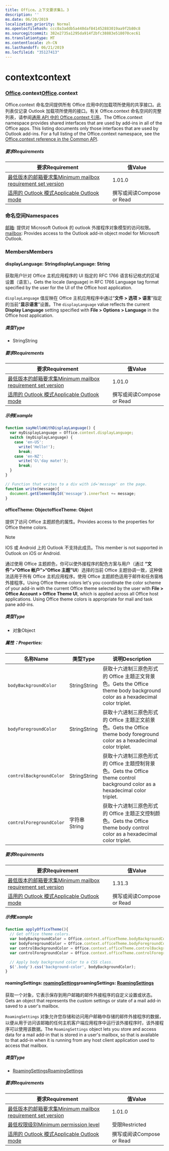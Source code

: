 ```yaml
---
title: Office。上下文要求集1。3
description: ''
ms.date: 06/20/2019
localization_priority: Normal
ms.openlocfilehash: ccc0a3addb5a440daf841452883019aa9f2b80c8
ms.sourcegitcommit: 382e2735a1295da914f2bfc38883e518070cec61
ms.translationtype: MT
ms.contentlocale: zh-CN
ms.lasthandoff: 06/21/2019
ms.locfileid: "35127413"
---
```

# <a name="context"></a><span data-ttu-id="7982b-102">context</span><span class="sxs-lookup"><span data-stu-id="7982b-102">context</span></span>

### <a name="officeofficemdcontext"></a><span data-ttu-id="7982b-103">[Office](Office.md).context</span><span class="sxs-lookup"><span data-stu-id="7982b-103">[Office](Office.md).context</span></span>

<span data-ttu-id="7982b-p101">Office.context 命名空间提供所有 Office 应用中的加载项所使用的共享接口。此列表仅记录 Outlook 加载项所使用的接口。有关 Office.context 命名空间的完整列表，请参阅[通用 API 中的 Office.context 引用](/javascript/api/office/office.context)。</span><span class="sxs-lookup"><span data-stu-id="7982b-p101">The Office.context namespace provides shared interfaces that are used by add-ins in all of the Office apps. This listing documents only those interfaces that are used by Outlook add-ins. For a full listing of the Office.context namespace, see the [Office.context reference in the Common API](/javascript/api/office/office.context).</span></span>

##### <a name="requirements"></a><span data-ttu-id="7982b-106">要求</span><span class="sxs-lookup"><span data-stu-id="7982b-106">Requirements</span></span>

|<span data-ttu-id="7982b-107">要求</span><span class="sxs-lookup"><span data-stu-id="7982b-107">Requirement</span></span>| <span data-ttu-id="7982b-108">值</span><span class="sxs-lookup"><span data-stu-id="7982b-108">Value</span></span>|
|---|---|
|[<span data-ttu-id="7982b-109">最低版本的邮箱要求集</span><span class="sxs-lookup"><span data-stu-id="7982b-109">Minimum mailbox requirement set version</span></span>](/office/dev/add-ins/reference/requirement-sets/outlook-api-requirement-sets)| <span data-ttu-id="7982b-110">1.0</span><span class="sxs-lookup"><span data-stu-id="7982b-110">1.0</span></span>|
|[<span data-ttu-id="7982b-111">适用的 Outlook 模式</span><span class="sxs-lookup"><span data-stu-id="7982b-111">Applicable Outlook mode</span></span>](/outlook/add-ins/#extension-points)| <span data-ttu-id="7982b-112">撰写或阅读</span><span class="sxs-lookup"><span data-stu-id="7982b-112">Compose or Read</span></span>|

### <a name="namespaces"></a><span data-ttu-id="7982b-113">命名空间</span><span class="sxs-lookup"><span data-stu-id="7982b-113">Namespaces</span></span>

<span data-ttu-id="7982b-114">[邮箱](office.context.mailbox.md): 提供对 Microsoft Outlook 的 outlook 外接程序对象模型的访问权限。</span><span class="sxs-lookup"><span data-stu-id="7982b-114">[mailbox](office.context.mailbox.md): Provides access to the Outlook add-in object model for Microsoft Outlook.</span></span>

### <a name="members"></a><span data-ttu-id="7982b-115">Members</span><span class="sxs-lookup"><span data-stu-id="7982b-115">Members</span></span>

#### <a name="displaylanguage-string"></a><span data-ttu-id="7982b-116">displayLanguage: String</span><span class="sxs-lookup"><span data-stu-id="7982b-116">displayLanguage: String</span></span>

<span data-ttu-id="7982b-117">获取用户针对 Office 主机应用程序的 UI 指定的 RFC 1766 语言标记格式的区域设置（语言）。</span><span class="sxs-lookup"><span data-stu-id="7982b-117">Gets the locale (language) in RFC 1766 Language tag format specified by the user for the UI of the Office host application.</span></span>

<span data-ttu-id="7982b-118">`displayLanguage` 值反映在 Office 主机应用程序中通过“**文件 > 选项 > 语言**”指定的当前“**显示语言**”设置。</span><span class="sxs-lookup"><span data-stu-id="7982b-118">The `displayLanguage` value reflects the current **Display Language** setting specified with **File > Options > Language** in the Office host application.</span></span>

##### <a name="type"></a><span data-ttu-id="7982b-119">类型</span><span class="sxs-lookup"><span data-stu-id="7982b-119">Type</span></span>

*   <span data-ttu-id="7982b-120">String</span><span class="sxs-lookup"><span data-stu-id="7982b-120">String</span></span>

##### <a name="requirements"></a><span data-ttu-id="7982b-121">要求</span><span class="sxs-lookup"><span data-stu-id="7982b-121">Requirements</span></span>

|<span data-ttu-id="7982b-122">要求</span><span class="sxs-lookup"><span data-stu-id="7982b-122">Requirement</span></span>| <span data-ttu-id="7982b-123">值</span><span class="sxs-lookup"><span data-stu-id="7982b-123">Value</span></span>|
|---|---|
|[<span data-ttu-id="7982b-124">最低版本的邮箱要求集</span><span class="sxs-lookup"><span data-stu-id="7982b-124">Minimum mailbox requirement set version</span></span>](/office/dev/add-ins/reference/requirement-sets/outlook-api-requirement-sets)| <span data-ttu-id="7982b-125">1.0</span><span class="sxs-lookup"><span data-stu-id="7982b-125">1.0</span></span>|
|[<span data-ttu-id="7982b-126">适用的 Outlook 模式</span><span class="sxs-lookup"><span data-stu-id="7982b-126">Applicable Outlook mode</span></span>](/outlook/add-ins/#extension-points)| <span data-ttu-id="7982b-127">撰写或阅读</span><span class="sxs-lookup"><span data-stu-id="7982b-127">Compose or Read</span></span>|

##### <a name="example"></a><span data-ttu-id="7982b-128">示例</span><span class="sxs-lookup"><span data-stu-id="7982b-128">Example</span></span>

```javascript
function sayHelloWithDisplayLanguage() {
  var myDisplayLanguage = Office.context.displayLanguage;
  switch (myDisplayLanguage) {
    case 'en-US':
      write('Hello!');
      break;
    case 'en-NZ':
      write('G\'day mate!');
      break;
  }
}

// Function that writes to a div with id='message' on the page.
function write(message){
  document.getElementById('message').innerText += message;
}
```

#### <a name="officetheme-object"></a><span data-ttu-id="7982b-129">officeTheme: Object</span><span class="sxs-lookup"><span data-stu-id="7982b-129">officeTheme: Object</span></span>

<span data-ttu-id="7982b-130">提供了访问 Office 主题颜色的属性。</span><span class="sxs-lookup"><span data-stu-id="7982b-130">Provides access to the properties for Office theme colors.</span></span>

> [!NOTE]
> <span data-ttu-id="7982b-131">IOS 或 Android 上的 Outlook 不支持此成员。</span><span class="sxs-lookup"><span data-stu-id="7982b-131">This member is not supported in Outlook on iOS or Android.</span></span>

<span data-ttu-id="7982b-p102">通过使用 Office 主题颜色，你可以使外接程序的配色方案与用户（通过 **“文件”>“Office 帐户”>“Office 主题”UI**）选择的当前 Office 主题协调一致，这种做法适用于所有 Office 主机应用程序。使用 Office 主题颜色适用于邮件和任务窗格外接程序。</span><span class="sxs-lookup"><span data-stu-id="7982b-p102">Using Office theme colors let's you coordinate the color scheme of your add-in with the current Office theme selected by the user with **File > Office Account > Office Theme UI**, which is applied across all Office host applications. Using Office theme colors is appropriate for mail and task pane add-ins.</span></span>

##### <a name="type"></a><span data-ttu-id="7982b-134">类型</span><span class="sxs-lookup"><span data-stu-id="7982b-134">Type</span></span>

*   <span data-ttu-id="7982b-135">对象</span><span class="sxs-lookup"><span data-stu-id="7982b-135">Object</span></span>

##### <a name="properties"></a><span data-ttu-id="7982b-136">属性：</span><span class="sxs-lookup"><span data-stu-id="7982b-136">Properties:</span></span>

|<span data-ttu-id="7982b-137">名称</span><span class="sxs-lookup"><span data-stu-id="7982b-137">Name</span></span>| <span data-ttu-id="7982b-138">类型</span><span class="sxs-lookup"><span data-stu-id="7982b-138">Type</span></span>| <span data-ttu-id="7982b-139">说明</span><span class="sxs-lookup"><span data-stu-id="7982b-139">Description</span></span>|
|---|---|---|
|`bodyBackgroundColor`| <span data-ttu-id="7982b-140">String</span><span class="sxs-lookup"><span data-stu-id="7982b-140">String</span></span>|<span data-ttu-id="7982b-141">获取十六进制三原色形式的 Office 主题正文背景色。</span><span class="sxs-lookup"><span data-stu-id="7982b-141">Gets the Office theme body background color as a hexadecimal color triplet.</span></span>|
|`bodyForegroundColor`| <span data-ttu-id="7982b-142">String</span><span class="sxs-lookup"><span data-stu-id="7982b-142">String</span></span>|<span data-ttu-id="7982b-143">获取十六进制三原色形式的 Office 主题正文前景色。</span><span class="sxs-lookup"><span data-stu-id="7982b-143">Gets the Office theme body foreground color as a hexadecimal color triplet.</span></span>|
|`controlBackgroundColor`| <span data-ttu-id="7982b-144">String</span><span class="sxs-lookup"><span data-stu-id="7982b-144">String</span></span>|<span data-ttu-id="7982b-145">获取十六进制三原色形式的 Office 主题控制背景色。</span><span class="sxs-lookup"><span data-stu-id="7982b-145">Gets the Office theme control background color as a hexadecimal color triplet.</span></span>|
|`controlForegroundColor`| <span data-ttu-id="7982b-146">字符串</span><span class="sxs-lookup"><span data-stu-id="7982b-146">String</span></span>|<span data-ttu-id="7982b-147">获取十六进制三原色形式的 Office 主题正文控制颜色。</span><span class="sxs-lookup"><span data-stu-id="7982b-147">Gets the Office theme body control color as a hexadecimal color triplet.</span></span>|

##### <a name="requirements"></a><span data-ttu-id="7982b-148">要求</span><span class="sxs-lookup"><span data-stu-id="7982b-148">Requirements</span></span>

|<span data-ttu-id="7982b-149">要求</span><span class="sxs-lookup"><span data-stu-id="7982b-149">Requirement</span></span>| <span data-ttu-id="7982b-150">值</span><span class="sxs-lookup"><span data-stu-id="7982b-150">Value</span></span>|
|---|---|
|[<span data-ttu-id="7982b-151">最低版本的邮箱要求集</span><span class="sxs-lookup"><span data-stu-id="7982b-151">Minimum mailbox requirement set version</span></span>](/office/dev/add-ins/reference/requirement-sets/outlook-api-requirement-sets)| <span data-ttu-id="7982b-152">1.3</span><span class="sxs-lookup"><span data-stu-id="7982b-152">1.3</span></span>|
|[<span data-ttu-id="7982b-153">适用的 Outlook 模式</span><span class="sxs-lookup"><span data-stu-id="7982b-153">Applicable Outlook mode</span></span>](/outlook/add-ins/#extension-points)| <span data-ttu-id="7982b-154">撰写或阅读</span><span class="sxs-lookup"><span data-stu-id="7982b-154">Compose or Read</span></span>|

##### <a name="example"></a><span data-ttu-id="7982b-155">示例</span><span class="sxs-lookup"><span data-stu-id="7982b-155">Example</span></span>

```javascript
function applyOfficeTheme(){
  // Get office theme colors.
  var bodyBackgroundColor = Office.context.officeTheme.bodyBackgroundColor;
  var bodyForegroundColor = Office.context.officeTheme.bodyForegroundColor;
  var controlBackgroundColor = Office.context.officeTheme.controlBackgroundColor
  var controlForegroundColor = Office.context.officeTheme.controlForegroundColor;

  // Apply body background color to a CSS class.
  $('.body').css('background-color', bodyBackgroundColor);
}
```

#### <a name="roamingsettings-roamingsettingsjavascriptapioutlook13officeroamingsettings"></a><span data-ttu-id="7982b-156">roamingSettings: [roamingSettings](/javascript/api/outlook_1_3/office.RoamingSettings)</span><span class="sxs-lookup"><span data-stu-id="7982b-156">roamingSettings: [RoamingSettings](/javascript/api/outlook_1_3/office.RoamingSettings)</span></span>

<span data-ttu-id="7982b-157">获取一个对象，它表示保存到用户邮箱的邮件外接程序的自定义设置或状态。</span><span class="sxs-lookup"><span data-stu-id="7982b-157">Gets an object that represents the custom settings or state of a mail add-in saved to a user's mailbox.</span></span>

<span data-ttu-id="7982b-158">`RoamingSettings` 对象允许您存储和访问用户邮箱中存储的邮件外接程序的数据，以便从用于访问该邮箱的任何主机客户端应用程序中运行该外接程序时，该外接程序可以使用该数据。</span><span class="sxs-lookup"><span data-stu-id="7982b-158">The `RoamingSettings` object lets you store and access data for a mail add-in that is stored in a user's mailbox, so that is available to that add-in when it is running from any host client application used to access that mailbox.</span></span>

##### <a name="type"></a><span data-ttu-id="7982b-159">类型</span><span class="sxs-lookup"><span data-stu-id="7982b-159">Type</span></span>

*   [<span data-ttu-id="7982b-160">RoamingSettings</span><span class="sxs-lookup"><span data-stu-id="7982b-160">RoamingSettings</span></span>](/javascript/api/outlook_1_3/office.RoamingSettings)

##### <a name="requirements"></a><span data-ttu-id="7982b-161">要求</span><span class="sxs-lookup"><span data-stu-id="7982b-161">Requirements</span></span>

|<span data-ttu-id="7982b-162">要求</span><span class="sxs-lookup"><span data-stu-id="7982b-162">Requirement</span></span>| <span data-ttu-id="7982b-163">值</span><span class="sxs-lookup"><span data-stu-id="7982b-163">Value</span></span>|
|---|---|
|[<span data-ttu-id="7982b-164">最低版本的邮箱要求集</span><span class="sxs-lookup"><span data-stu-id="7982b-164">Minimum mailbox requirement set version</span></span>](/office/dev/add-ins/reference/requirement-sets/outlook-api-requirement-sets)| <span data-ttu-id="7982b-165">1.0</span><span class="sxs-lookup"><span data-stu-id="7982b-165">1.0</span></span>|
|[<span data-ttu-id="7982b-166">最低权限级别</span><span class="sxs-lookup"><span data-stu-id="7982b-166">Minimum permission level</span></span>](/outlook/add-ins/understanding-outlook-add-in-permissions)| <span data-ttu-id="7982b-167">受限</span><span class="sxs-lookup"><span data-stu-id="7982b-167">Restricted</span></span>|
|[<span data-ttu-id="7982b-168">适用的 Outlook 模式</span><span class="sxs-lookup"><span data-stu-id="7982b-168">Applicable Outlook mode</span></span>](/outlook/add-ins/#extension-points)| <span data-ttu-id="7982b-169">撰写或阅读</span><span class="sxs-lookup"><span data-stu-id="7982b-169">Compose or Read</span></span>|
